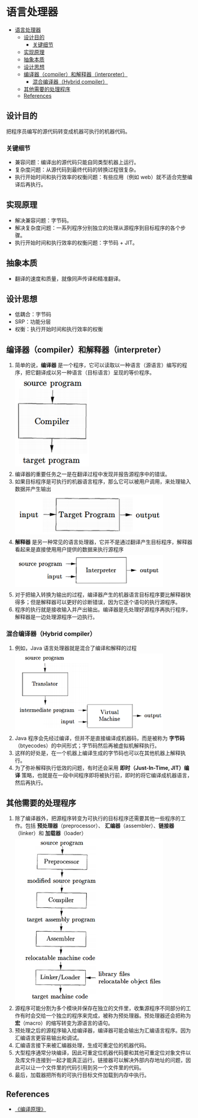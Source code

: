 # 语言处理器


<!-- TOC -->

- [语言处理器](#语言处理器)
    - [设计目的](#设计目的)
        - [关键细节](#关键细节)
    - [实现原理](#实现原理)
    - [抽象本质](#抽象本质)
    - [设计思想](#设计思想)
    - [编译器（compiler）和解释器（interpreter）](#编译器compiler和解释器interpreter)
        - [混合编译器（Hybrid compiler）](#混合编译器hybrid-compiler)
    - [其他需要的处理程序](#其他需要的处理程序)
    - [References](#references)

<!-- /TOC -->


## 设计目的
把程序员编写的源代码转变成机器可执行的机器代码。

### 关键细节
* 兼容问题：编译出的源代码只能自同类型机器上运行。
* 复杂度问题：从源代码到最终代码的转换过程很复杂。
* 执行开始时间和执行效率的权衡问题：有些应用（例如 web）就不适合完整编译后再执行。


## 实现原理
* 解决兼容问题：字节码。
* 解决复杂度问题：一系列程序分别独立的处理从源程序到目标程序的各个步骤。
* 执行开始时间和执行效率的权衡问题：字节码 + JIT。


## 抽象本质
* 翻译的速度和质量，就像同声传译和精准翻译。


## 设计思想
* 低耦合：字节码
* SRP：功能分层
* 权衡：执行开始时间和执行效率的权衡


## 编译器（compiler）和解释器（interpreter）
1. 简单的说，**编译器** 是一个程序，它可以读取以一种语言（源语言）编写的程序，把它翻译成以另一种语言（目标语言）呈现的等价程序。
    <img src="../images/01.png" width="200" style="display: block; margin: 5px 0 10px;" />
2. 编译器的重要任务之一是在翻译过程中发现并报告源程序中的错误。
3. 如果目标程序是可执行的机器语言程序，那么它可以被用户调用，来处理输入数据并产生输出
    <img src="../images/02.png" width="400" style="display: block; margin: 5px 0 10px;" />
4. **解释器** 是另一种常见的语言处理器，它并不是通过翻译产生目标程序，解释器看起来是直接使用用户提供的数据来执行源程序
    <img src="../images/03.png" width="400" style="display: block; margin: 5px 0 10px;" />
5. 对于把输入转换为输出的过程，编译器产生的机器语言目标程序要比解释器快得多；但是解释器可以更好的诊断错误，因为它逐个语句的执行源程序。
7. 程序的执行就是接收输入并产出输出。编译器是先处理好源程序再执行程序，解释器是一边处理源程序一边执行。

### 混合编译器（Hybrid compiler）
1. 例如，Java 语言处理器就是混合了编译和解释的过程
    <img src="../images/04.png" width="400" style="display: block; margin: 5px 0 10px;" />
2. Java 程序会先经过编译，但并不是直接编译成机器码，而是被称为 **字节码**（btyecodes）的中间形式；字节码然后再被虚拟机解释执行。
3. 这样的好处是，在一个机器上编译生成的字节码也可以在其他机器上解释执行。
4. 为了弥补解释执行低效的问题，有时还会采用 **即时（Just-In-Time, JIT）编译** 策略，也就是在一段中间程序即将被执行前，即时的将它编译成机器语言，然后再执行。


## 其他需要的处理程序
1. 除了编译器外，把源程序转变为可执行的目标程序还需要其他一些程序的工作。包括 **预处理器**（preprocessor）、 **汇编器**（assembler）、**链接器**（linker）和 **加载器**（loader）
    <img src="../images/05.png" width="400" style="display: block; margin: 5px 0 10px;" />
2. 源程序可能分割为多个模块并保存在独立的文件里，收集源程序不同部分的工作有时会交给一个独立的程序来完成，被称为预处理器。预处理器还会把称为 **宏**（macro）的缩写转变为源语言的语句。
3. 预处理之后的源程序输入给编译器，编译器可能会输出为汇编语言程序。因为汇编语言更容易输出和调试。
4. 汇编语言接下来被汇编器处理，生成可重定位的机器代码。
5. 大型程序通常分块编译，因此可重定位机器代码要和其他可重定位对象文件以及库文件连接到一起才能真正运行。链接器可以解决外部内存地址的问题，因此可以让一个文件里的代码引用到另一个文件里的代码。
6. 最后，加载器把所有的可执行目标文件加载到内存中执行。


## References
* [《编译原理》](https://book.douban.com/subject/3296317/)